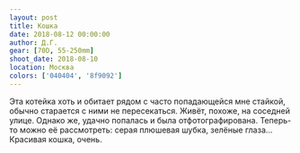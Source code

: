 ```yaml
---
layout: post
title: Кошка
date: 2018-08-12 00:00:00
author: Д.Г.
gear: [70D, 55-250mm]
shoot_date: 2018-08-10
location: Москва
colors: ['040404', '8f9092']
---
```

Эта котейка хоть и обитает рядом с часто попадающейся мне стайкой, обычно старается с ними не пересекаться. Живёт, похоже, на соседней улице. Однако же, удачно попалась и была отфотографирована. Теперь-то можно её рассмотреть: серая плюшевая шубка, зелёные глаза... Красивая кошка, очень.

